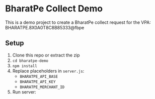 # BharatPe Collect Demo

This is a demo project to create a BharatPe collect request for the VPA: BHARATPE.8X0A0T8C8B85333@fbpe

## Setup

1. Clone this repo or extract the zip
2. `cd bharatpe-demo`
3. `npm install`
4. Replace placeholders in `server.js`:
   - `BHARATPE_API_BASE`
   - `BHARATPE_API_KEY`
   - `BHARATPE_MERCHANT_ID`
5. Run server:

